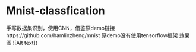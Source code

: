 # Mnist-classfication
手写数据集识别，使用CNN，借鉴原demo链接https://github.com/hamlinzheng/mnist
原demo没有使用tensorflow框架
效果图
![Alt text](
